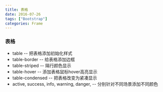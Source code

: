 ```yaml
---
title: 表格
date: 2016-07-26
tags: ["Bootstrap"]
categories: Frame
---
```


### 表格

- table -- 把表格添加初始化样式
- table-border -- 给表格添加边框
- table-striped -- 隔行颜色显示
- table-hover -- 添加表格鼠标hover高亮显示
- table-condensed -- 把表格改变为紧凑显示
- active, success, info, warning, danger, -- 分别针对不同场景添加不同颜色